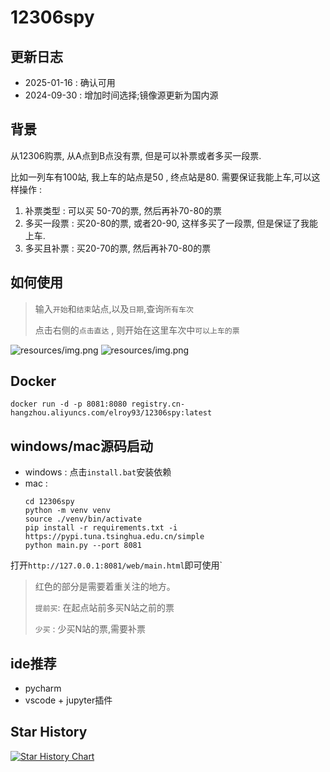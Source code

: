 ﻿# 12306spy

## 更新日志
- 2025-01-16 : 确认可用
- 2024-09-30 : 增加时间选择;镜像源更新为国内源


## 背景
从12306购票, 从A点到B点没有票, 但是可以补票或者多买一段票. 

比如一列车有100站, 我上车的站点是50 , 终点站是80. 需要保证我能上车,可以这样操作 : 
1. 补票类型 : 可以买 50-70的票, 然后再补70-80的票
2. 多买一段票 : 买20-80的票, 或者20-90, 这样多买了一段票, 但是保证了我能上车.
3. 多买且补票 : 买20-70的票, 然后再补70-80的票


##   如何使用
> 输入`开始`和`结束`站点,以及`日期`,查询`所有车次`
> 
> 点击右侧的`点击直达` , 则开始在这里车次中`可以上车的票`


![resources/img.png](resources/image2.png)
![resources/img.png](resources/img.png)



## Docker 
`docker run -d -p 8081:8080 registry.cn-hangzhou.aliyuncs.com/elroy93/12306spy:latest`

## windows/mac源码启动
- windows : 点击`install.bat`安装依赖
- mac :
  ```shell
  cd 12306spy
  python -m venv venv
  source ./venv/bin/activate
  pip install -r requirements.txt -i https://pypi.tuna.tsinghua.edu.cn/simple
  python main.py --port 8081
  ```
打开`http://127.0.0.1:8081/web/main.html`即可使用`  
> 红色的部分是需要着重关注的地方。
> 
> `提前买`: 在起点站前多买N站之前的票
> 
> `少买` : 少买N站的票,需要补票



## ide推荐
- pycharm
- vscode + jupyter插件


## Star History

[![Star History Chart](https://api.star-history.com/svg?repos=elroy93/12306spy&type=Date)](https://star-history.com/#elroy93/12306spy&Date)

